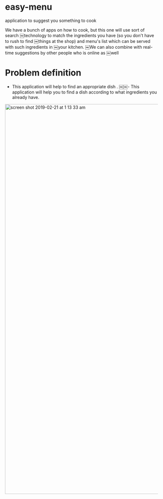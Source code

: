 # easy-menu
application to suggest you something to cook


We have a bunch of apps on how to cook, but this one will use sort of search
￼technology to match the ingredients you have (so you don't have to rush to find
￼things at the shop) and menu's list which can be served with such ingredients in
￼your kitchen.
￼We can also combine with real-time suggestions by other people who is online as
￼well


# Problem definition

- This application will help to find an appropriate dish .
￼￼- This application will help you to find a dish according to what ingredients you already have.


<img width="1280" alt="screen shot 2019-02-21 at 1 13 33 am" src="https://user-images.githubusercontent.com/35878046/53128785-af998e00-3576-11e9-9b1e-61c63451dff0.png">
